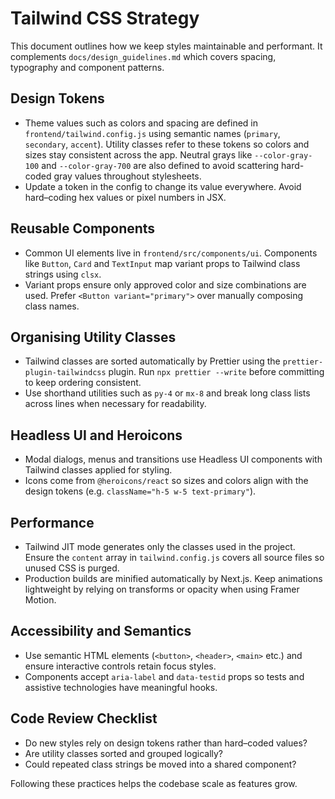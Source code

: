# Tailwind CSS Strategy

This document outlines how we keep styles maintainable and performant.
It complements `docs/design_guidelines.md` which covers spacing,
typography and component patterns.

## Design Tokens

- Theme values such as colors and spacing are defined in
  `frontend/tailwind.config.js` using semantic names
  (`primary`, `secondary`, `accent`). Utility classes refer to these tokens
  so colors and sizes stay consistent across the app. Neutral grays like
  `--color-gray-100` and `--color-gray-700` are also defined to avoid
  scattering hard-coded gray values throughout stylesheets.
- Update a token in the config to change its value everywhere.
  Avoid hard–coding hex values or pixel numbers in JSX.

## Reusable Components

- Common UI elements live in `frontend/src/components/ui`.
  Components like `Button`, `Card` and `TextInput` map variant props
  to Tailwind class strings using `clsx`.
- Variant props ensure only approved color and size combinations are used.
  Prefer `<Button variant="primary">` over manually composing class names.

## Organising Utility Classes

- Tailwind classes are sorted automatically by Prettier using the
  `prettier-plugin-tailwindcss` plugin. Run `npx prettier --write` before
  committing to keep ordering consistent.
- Use shorthand utilities such as `py-4` or `mx-8` and break long class
  lists across lines when necessary for readability.

## Headless UI and Heroicons

- Modal dialogs, menus and transitions use Headless UI components with
  Tailwind classes applied for styling.
- Icons come from `@heroicons/react` so sizes and colors align with the
  design tokens (e.g. `className="h-5 w-5 text-primary"`).

## Performance

- Tailwind JIT mode generates only the classes used in the project.
  Ensure the `content` array in `tailwind.config.js` covers all source
  files so unused CSS is purged.
- Production builds are minified automatically by Next.js. Keep animations
  lightweight by relying on transforms or opacity when using Framer Motion.

## Accessibility and Semantics

- Use semantic HTML elements (`<button>`, `<header>`, `<main>` etc.) and
  ensure interactive controls retain focus styles.
- Components accept `aria-label` and `data-testid` props so tests and
  assistive technologies have meaningful hooks.

## Code Review Checklist

- Do new styles rely on design tokens rather than hard–coded values?
- Are utility classes sorted and grouped logically?
- Could repeated class strings be moved into a shared component?

Following these practices helps the codebase scale as features grow.
